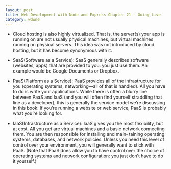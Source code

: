 ```yaml
---
layout: post
title: Web Development with Node and Express Chapter 21 - Going Live
category: wdwne
---
```


* Cloud hosting is also highly virtualized. That is, the server(s) your app is running on are not usually physical machines, but virtual machines running on physical servers. This idea was not introduced by cloud hosting, but it has become synonymous with it.

* SaaS(Software as a Service): SaaS generally describes software (websites, apps) that are provided to you: you just use them. An example would be Google Documents or Dropbox.

* PaaS(Platform as a Service): PaaS provides all of the infrastructure for you (operating systems, networking—all of that is handled). All you have to do is write your applications. While there is often a blurry line between PaaS and IaaS (and you will often find yourself straddling that line as a developer), this is generally the service model we’re discussing in this book. If you’re running a website or web service, PaaS is probably what you’re looking for.

* IaaS(Infrastructure as a Service): IaaS gives you the most flexibility, but at cost. All you get are virtual machines and a basic network connecting them. You are then responsible for installing and main‐ taining operating systems, databases, and network policies. Unless you need this level of control over your environment, you will generally want to stick with PaaS. (Note that PaaS does allow you to have control over the choice of operating systems and network configuration: you just don’t have to do it yourself.)
